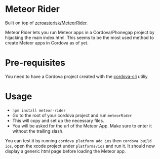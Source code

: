 Meteor Rider
============

Built on top of [zeroasterisk/MeteorRider](https://github.com/zeroasterisk/MeteorRider).

Meteor Rider lets you run Meteor apps in a Cordova/Phonegap project by hijacking
the main index.html. This seems to be the most used method to create
Meteor apps in Cordova as of yet.

Pre-requisites
==============

You need to have a Cordova project created with the
[cordova-cli](https://github.com/apache/cordova-cli) utiliy.

Usage
=====

- `npm install meteor-rider`
- Go to the root of your cordova project and run `meteorRider`
- This will copy and set up the necessary files.
- You will be asked for the url of the Meteor App. Make sure to enter it without
  the trailing slash.

You can test it by running `cordova platform add ios` then `cordova build ios`,
open the xcode project under `platforms/ios` and run it. It should now display a
generic html page before loading the Meteor app.


